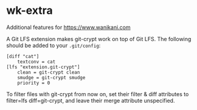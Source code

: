 # wk-extra

Additional features for <https://www.wanikani.com>

A Git LFS extension makes git-crypt work on top of Git LFS. The following should be added to your `.git/config`:

```
[diff "cat"]
	textconv = cat
[lfs "extension.git-crypt"]
	clean = git-crypt clean
	smudge = git-crypt smudge
	priority = 0
```

To filter files with git-crypt from now on, set their filter & diff attributes to filter=lfs diff=git-crypt, and leave their merge attribute unspecified.
